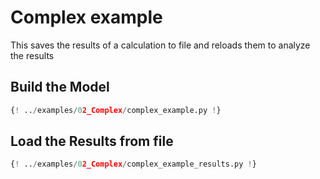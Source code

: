 # Complex example
This saves the results of a calculation to file and reloads them to analyze the results
## Build the Model
```python
{! ../examples/02_Complex/complex_example.py !}
```
## Load the Results from file
```python
{! ../examples/02_Complex/complex_example_results.py !}
```